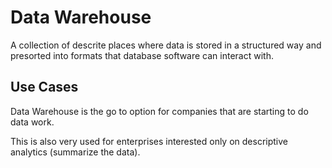 # Data Warehouse

A collection of descrite places where data is stored in a structured way and presorted into formats that database software can interact with.

## Use Cases
Data Warehouse is the go to option for companies that are starting to do data work.

This is also very used for enterprises interested only on descriptive analytics (summarize the data).

